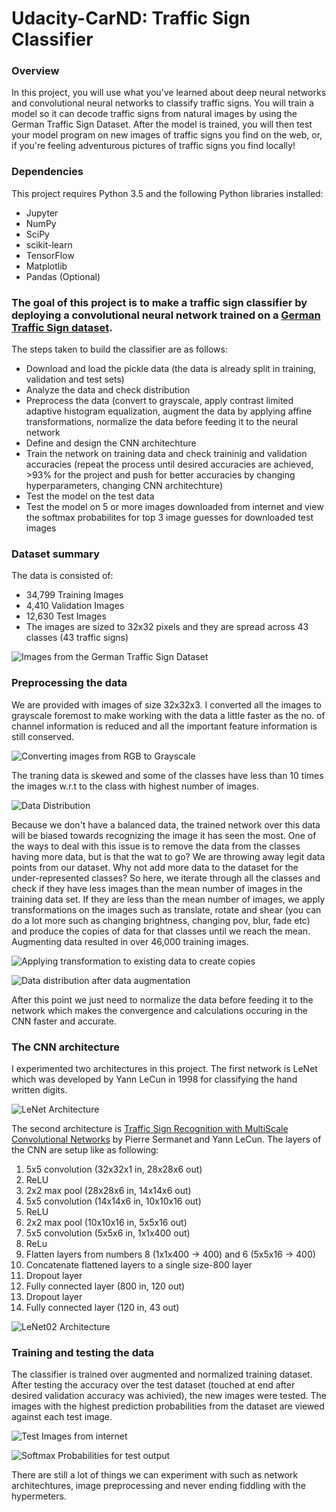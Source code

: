# Udacity-CarND: Traffic Sign Classifier

### Overview
In this project, you will use what you've learned about deep neural networks and convolutional neural networks to classify traffic signs. You will train a model so it can decode traffic signs from natural images by using the German Traffic Sign Dataset. After the model is trained, you will then test your model program on new images of traffic signs you find on the web, or, if you're feeling adventurous pictures of traffic signs you find locally!

### Dependencies
This project requires Python 3.5 and the following Python libraries installed:

- Jupyter
- NumPy
- SciPy
- scikit-learn
- TensorFlow
- Matplotlib
- Pandas (Optional)


### The goal of this project is to make a traffic sign classifier by deploying a convolutional neural network trained on a [German Traffic Sign dataset](http://benchmark.ini.rub.de/?section=gtsrb&subsection=dataset).

The steps taken to build the classifier are as follows:
- Download and load the pickle data (the data is already split in training, validation and test sets)
- Analyze the data and check distribution 
- Preprocess the data (convert to grayscale, apply contrast limited adaptive histogram equalization, augment the data by applying affine transformations, normalize the data before feeding it to the neural network
- Define and design the CNN architechture
- Train the network on training data and check traininig and validation accuracies (repeat the process until desired accuracies are achieved, >93% for the project and push for better accuracies by changing hyperparameters, changing CNN architechture)
- Test the model on the test data
- Test the model on 5 or more images downloaded from internet and view the softmax probabilites for top 3 image guesses for downloaded test images

### Dataset summary

The data is consisted of:
- 34,799 Training Images
- 4,410 Validation Images
- 12,630 Test Images
- The images are sized to 32x32 pixels and they are spread across 43 classes (43 traffic signs)

![Images from the German Traffic Sign Dataset](http://localhost:8888/view/Documents/UD/CarND-Traffic-Sign-Classifier-Project-master/data_explore.png)

### Preprocessing the data

We are provided with images of size 32x32x3. I converted all the images to grayscale foremost to make working with the data a little faster as the no. of channel information is reduced and all the important feature information is still conserved.

![Converting images from RGB to Grayscale](https://github.com/iamsumit16/Udacity-CarND_Traffic_Sign_Classifier-Project2/blob/master/saved_images_from_codefile/data_explore.png)

The traning data is skewed and some of the classes have less than 10 times the images w.r.t to the class with highest number of images. 

![Data Distribution](https://github.com/iamsumit16/Udacity-CarND_Traffic_Sign_Classifier-Project2/blob/master/saved_images_from_codefile/data_distribution.png)

Because we don't have a balanced data, the trained network over this data will be biased towards recognizing the image it has seen the most. One of the ways to deal with this issue is to remove the data from the classes having more data, but is that the wat to go? We are throwing away legit data points from our dataset. Why not add more data to the dataset for the under-represented classes? So here, we iterate through all the classes and check if they have less images than the mean number of images in the training data set. If they are less than the mean number of images, we apply transformations on the images such as translate, rotate and shear (you can do a lot more such as changing brightness, changing pov, blur, fade etc) and produce the copies of data for that classes until we reach the mean.
Augmenting data resulted in over 46,000 training images.

![Applying transformation to existing data to create copies](https://github.com/iamsumit16/Udacity-CarND_Traffic_Sign_Classifier-Project2/blob/master/saved_images_from_codefile/transform.png)

![Data distribution after data augmentation](https://github.com/iamsumit16/Udacity-CarND_Traffic_Sign_Classifier-Project2/blob/master/saved_images_from_codefile/after_aug.png)

After this point we just need to normalize the data before feeding it to the network which makes the convergence and calculations occuring in the CNN faster and accurate.

### The CNN architecture

I experimented two architectures in this project. 
The first network is LeNet which was developed by Yann LeCun in 1998 for classifying the hand written digits. 

![LeNet Architecture](https://github.com/iamsumit16/Udacity-CarND_Traffic_Sign_Classifier-Project2/blob/master/saved_images_from_codefile/lenet02.png)

The second architecture is [Traffic Sign Recognition with MultiScale Convolutional Networks](http://yann.lecun.com/exdb/publis/pdf/sermanet-ijcnn-11.pdf) by Pierre Sermanet and Yann LeCun. The layers of the CNN are setup like as following:

1. 5x5 convolution (32x32x1 in, 28x28x6 out)
2. ReLU
3. 2x2 max pool (28x28x6 in, 14x14x6 out)
4. 5x5 convolution (14x14x6 in, 10x10x16 out)
5. ReLU
6. 2x2 max pool (10x10x16 in, 5x5x16 out)
7. 5x5 convolution (5x5x6 in, 1x1x400 out)
8. ReLu
9. Flatten layers from numbers 8 (1x1x400 -> 400) and 6 (5x5x16 -> 400)
10. Concatenate flattened layers to a single size-800 layer
11. Dropout layer
12. Fully connected layer (800 in, 120 out)
11. Dropout layer
12. Fully connected layer (120 in, 43 out)

![LeNet02 Architecture](https://github.com/iamsumit16/Udacity-CarND_Traffic_Sign_Classifier-Project2/blob/master/saved_images_from_codefile/lenet22.png) 
  
### Training and testing the data

The classifier is trained over augmented and normalized training dataset. After testing the accuracy over the test dataset (touched at end after desired validation accuracy was achivied), the new images were tested. The images with the highest prediction probabilities from the dataset are viewed against each test image.

![Test Images from internet](https://github.com/iamsumit16/Udacity-CarND_Traffic_Sign_Classifier-Project2/blob/master/saved_images_from_codefile/top_k.png)

![Softmax Probabilities for test output](https://github.com/iamsumit16/Udacity-CarND_Traffic_Sign_Classifier-Project2/blob/master/saved_images_from_codefile/sofmax.png)

There are still a lot of things we can experiment with such as network architechtures, image preprocessing and never ending fiddling with the hypermeters. 





